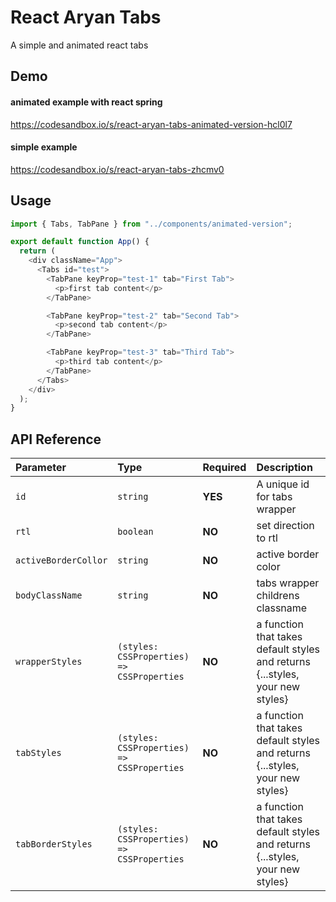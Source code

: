 
# React Aryan Tabs

A simple and animated react tabs



## Demo

#### animated example with react spring
https://codesandbox.io/s/react-aryan-tabs-animated-version-hcl0l7

#### simple example
https://codesandbox.io/s/react-aryan-tabs-zhcmv0
## Usage





```javascript
import { Tabs, TabPane } from "../components/animated-version";

export default function App() {
  return (
    <div className="App">
      <Tabs id="test">
        <TabPane keyProp="test-1" tab="First Tab">
          <p>first tab content</p>
        </TabPane>

        <TabPane keyProp="test-2" tab="Second Tab">
          <p>second tab content</p>
        </TabPane>

        <TabPane keyProp="test-3" tab="Third Tab">
          <p>third tab content</p>
        </TabPane>
      </Tabs>
    </div>
  );
}
```


## API Reference


| Parameter | Type     | Required  | Description                |
| :-------- | :------- | :-----| :------------------------- |
| `id` | `string` | **YES** | A unique id for tabs wrapper |
| `rtl` | `boolean` | **NO** | set direction to rtl |
| `activeBorderCollor` | `string` | **NO** | active border color |
| `bodyClassName` | `string` | **NO** | tabs wrapper childrens classname |
| `wrapperStyles` | `(styles: CSSProperties) => CSSProperties` | **NO** | a function that takes default styles and returns {...styles, your new styles} |
| `tabStyles` | `(styles: CSSProperties) => CSSProperties` | **NO** | a function that takes default styles and returns {...styles, your new styles} |
| `tabBorderStyles` | `(styles: CSSProperties) => CSSProperties` | **NO** | a function that takes default styles and returns {...styles, your new styles} |





